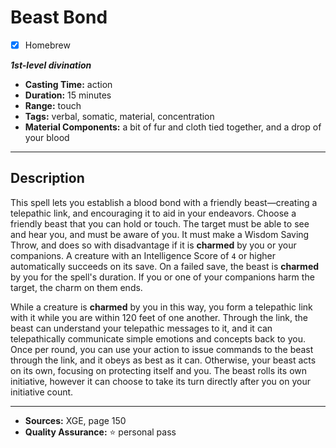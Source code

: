# Beast Bond
- [x] Homebrew

***1st-level divination***
- **Casting Time:** action
- **Duration:** 15 minutes
- **Range:** touch
- **Tags:** verbal, somatic, material, concentration
- **Material Components:** a bit of fur and cloth tied together, and a drop of your blood

---

## Description
This spell lets you establish a blood bond with a friendly beast&mdash;creating a telepathic link, and encouraging it to aid in your endeavors.
Choose a friendly beast that you can hold or touch.
The target must be able to see and hear you, and must be aware of you.
It must make a Wisdom Saving Throw, and does so with disadvantage if it is **charmed** by you or your companions.
A creature with an Intelligence Score of `4` or higher automatically succeeds on its save.
On a failed save, the beast is **charmed** by you for the spell's duration.
If you or one of your companions harm the target, the charm on them ends.

While a creature is **charmed** by you in this way, you form a telepathic link with it while you are within 120 feet of one another.
Through the link, the beast can understand your telepathic messages to it, and it can telepathically communicate simple emotions and concepts back to you.
Once per round, you can use your action to issue commands to the beast through the link, and it obeys as best as it can.
Otherwise, your beast acts on its own, focusing on protecting itself and you.
The beast rolls its own initiative, however it can choose to take its turn directly after you on your initiative count.

---

- **Sources:** XGE, page 150
- **Quality Assurance:** :star: personal pass
